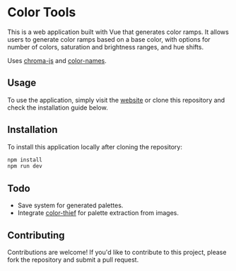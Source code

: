 # Color Tools

This is a web application built with Vue that generates color ramps. It allows
users to generate color ramps based on a base color, with options for number of
colors, saturation and brightness ranges, and hue shifts.

Uses [chroma-js](https://github.com/gka/chroma.js/) and
[color-names](https://github.com/meodai/color-names).

## Usage

To use the application, simply visit the
[website](https://aesisify.github.io/color-tools/#/ramp-gen) or clone this
repository and check the installation guide below.

## Installation

To install this application locally after cloning the repository:

```bash
npm install
npm run dev
```

## Todo

- Save system for generated palettes.
- Integrate [color-thief](https://github.com/lokesh/color-thief) for palette
  extraction from images.

## Contributing

Contributions are welcome! If you'd like to contribute to this project, please
fork the repository and submit a pull request.

